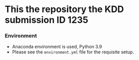 # This the repository the KDD submission ID 1235

### Environment
- Anaconda environment is used, Python 3.9              
- Please see the `environment.yml` file for the requisite setup.          
